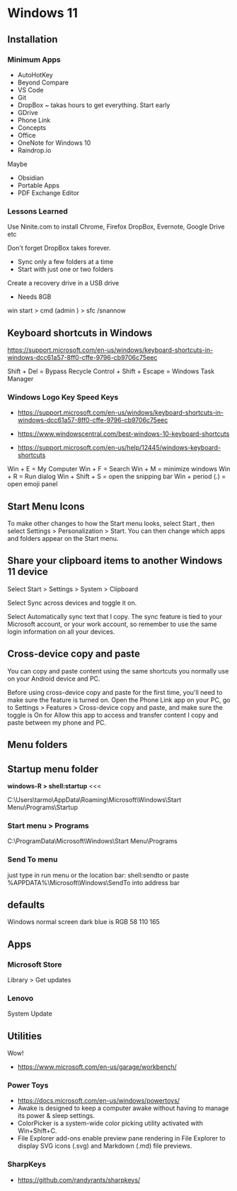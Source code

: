 # Windows 11

## Installation

### Minimum Apps

* AutoHotKey
* Beyond Compare
* VS Code
* Git
* DropBox ~ takas hours to get everything. Start early
* GDrive
* Phone Link
* Concepts
* Office
* OneNote for Windows 10
* Raindrop.io


Maybe

* Obsidian
* Portable Apps
* PDF Exchange Editor

### Lessons Learned
Use Ninite.com to install Chrome, Firefox DropBox, Evernote, Google Drive etc

Don't forget DropBox takes forever.
* Sync only a few folders at a time
* Start with just one or two folders

Create a recovery drive in a USB drive
* Needs 8GB

win start > cmd (admin ) > sfc /snannow


## Keyboard shortcuts in Windows

https://support.microsoft.com/en-us/windows/keyboard-shortcuts-in-windows-dcc61a57-8ff0-cffe-9796-cb9706c75eec

Shift + Del = Bypass Recycle
Control + Shift + Escape = Windows Task Manager

### Windows Logo Key Speed Keys

* https://support.microsoft.com/en-us/windows/keyboard-shortcuts-in-windows-dcc61a57-8ff0-cffe-9796-cb9706c75eec
* https://www.windowscentral.com/best-windows-10-keyboard-shortcuts

* https://support.microsoft.com/en-us/help/12445/windows-keyboard-shortcuts

Win + E = My Computer
Win + F = Search
Win + M = minimize windows
Win + R = Run dialog
Win + Shift + S = open the snipping bar
Win + period (.) = open emoji panel


## Start Menu Icons

To make other changes to how the Start menu looks,
select Start , then select Settings  > Personalization > Start.
You can then change which apps and folders appear on the Start menu.


## Share your clipboard items to another Windows 11 device
Select Start  > Settings  > System > Clipboard

Select Sync across devices and toggle it on.

Select Automatically sync text that I copy. The sync feature is tied to your Microsoft account, or your work account, so remember to use the same login information on all your devices.

## Cross-device copy and paste
You can copy and paste content using the same shortcuts you normally use on your Android device and PC.

Before using cross-device copy and paste for the first time, you'll need to make sure the feature is turned on. Open the Phone Link app on your PC, go to Settings > Features > Cross-device copy and paste, and make sure the toggle is On for Allow this app to access and transfer content I copy and paste between my phone and PC.


## Menu folders

## Startup menu folder

**windows-R > shell:startup** <<<

C:\Users\tarmo\AppData\Roaming\Microsoft\Windows\Start Menu\Programs\Startup

### Start menu > Programs

C:\ProgramData\Microsoft\Windows\Start Menu\Programs

### Send To menu

just type in run menu or the location bar: shell:sendto
or paste %APPDATA%\Microsoft\Windows\SendTo into address bar


## defaults

Windows normal screen dark blue is RGB 58 110 165

## Apps

### Microsoft Store

Library > Get updates

### Lenovo

System Update


## Utilities

Wow!

* https://www.microsoft.com/en-us/garage/workbench/

### Power Toys

* https://docs.microsoft.com/en-us/windows/powertoys/
* Awake is designed to keep a computer awake without having to manage its power & sleep settings.
* ColorPicker is a system-wide color picking utility activated with Win+Shift+C.
* File Explorer add-ons enable preview pane rendering in File Explorer to display SVG icons (.svg) and Markdown (.md) file previews.

### SharpKeys

* https://github.com/randyrants/sharpkeys/